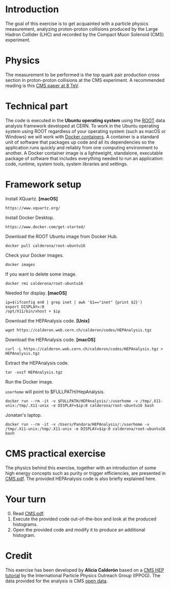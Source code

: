 # Introduction

The goal of this exercise is to get acquainted with a particle physics measurement, analyzing proton-proton collisions produced by the Large Hadron Collider (LHC) and recorded by the Compact Muon Solenoid (CMS) experiment.

# Physics

The measurement to be performed is the top quark pair production cross section in proton-proton collisions at the CMS experiment. A recommended reading is this [CMS paper at 8 TeV](https://link.springer.com/article/10.1007/JHEP02(2014)024).

# Technical part

The code is executed in the **Ubuntu operating system** using the [ROOT](https://root.cern/) data analysis framework developed at CERN. To work in the Ubuntu operating system using ROOT regardless of your operating system (such as macOS or Windows) we will work with [Docker containers](https://www.docker.com/resources/what-container/). A container is a standard unit of software that packages up code and all its dependencies so the application runs quickly and reliably from one computing environment to another. A Docker container image is a lightweight, standalone, executable package of software that includes everything needed to run an application: code, runtime, system tools, system libraries and settings.

# Framework setup

Install XQuartz. **[macOS]**

    https://www.xquartz.org/

Install Docker Desktop.

    https://www.docker.com/get-started/

Download the ROOT Ubuntu image from Docker Hub.

    docker pull calderona/root-ubuntu16

Check your Docker images.

    docker images

If you want to delete some image.

    docker rmi calderona/root-ubuntu16

Needed for display. **[macOS]**

    ip=$(ifconfig en0 | grep inet | awk '$1=="inet" {print $2}')
    export DISPLAY=:0
    /opt/X11/bin/xhost + $ip

Download the HEPAnalysis code. **[Unix]**

    wget https://calderon.web.cern.ch/calderon/codes/HEPAnalysis.tgz

Download the HEPAnalysis code. **[macOS]**

    curl -L https://calderon.web.cern.ch/calderon/codes/HEPAnalysis.tgz > HEPAnalysis.tgz

Extract the HEPAnalysis code.

    tar -xvzf HEPAnalysis.tgz

Run the Docker image.

`userhome` will point to $FULLPATH/HepAnalysis.

    docker run --rm -it -v $FULLPATH/HEPAnalysis/:/userhome -v /tmp/.X11-unix:/tmp/.X11-unix -e DISPLAY=$ip:0 calderona/root-ubuntu16 bash

Jonatan's laptop.

    docker run --rm -it -v /Users/Pandora/HEPAnalysis/:/userhome -v /tmp/.X11-unix:/tmp/.X11-unix -e DISPLAY=$ip:0 calderona/root-ubuntu16 bash

# CMS practical exercise

The physics behind this exercise, together with an introduction of some high energy concepts such as purity or trigger efficiencies, are presented in [CMS.pdf](https://github.com/piedraj/instructions/blob/master/CMS.pdf). The provided HEPAnalysis code is also briefly explained here.

# Your turn

0. Read [CMS.pdf](https://github.com/piedraj/instructions/blob/master/CMS.pdf).
1. Execute the provided code out-of-the-box and look at the produced histograms.
2. Open the provided code and modify it to produce an additional histogram.

# Credit

This exercise has been developed by **Alicia Calderón** based on a [CMS HEP tutorial](https://ippog-static.web.cern.ch/ippog-static/resources/2012/cms-hep-tutorial.html) by the International Particle Physics Outreach Group (IPPOG). The data provided for the analysis is CMS [open data](https://opendata.cern.ch/).
